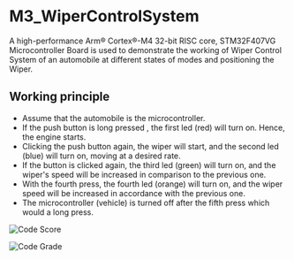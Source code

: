 # M3_WiperControlSystem
A high-performance Arm® Cortex®-M4 32-bit RISC core, STM32F407VG Microcontroller Board is used to demonstrate the working of Wiper Control System of an automobile at different states of modes and positioning the Wiper.
## Working principle
* Assume that the automobile is the microcontroller. 
* If the push button is long pressed , the first led (red) will turn on. Hence, the engine starts.
* Clicking the push button again, the wiper will start, and the second led (blue) will turn on, moving at a desired rate. 
* If the button is clicked again, the third led (green) will turn on, and the wiper's speed will be increased in comparison to the previous one. 
* With the fourth press,  the fourth led (orange) will turn on, and the wiper speed will be increased in accordance with the previous one. 
* The microcontroller (vehicle) is turned off after the fifth press which would a long press.

![Code Score](https://api.codiga.io/project/33440/score/svg)

![Code Grade](https://api.codiga.io/project/33440/status/svg)
